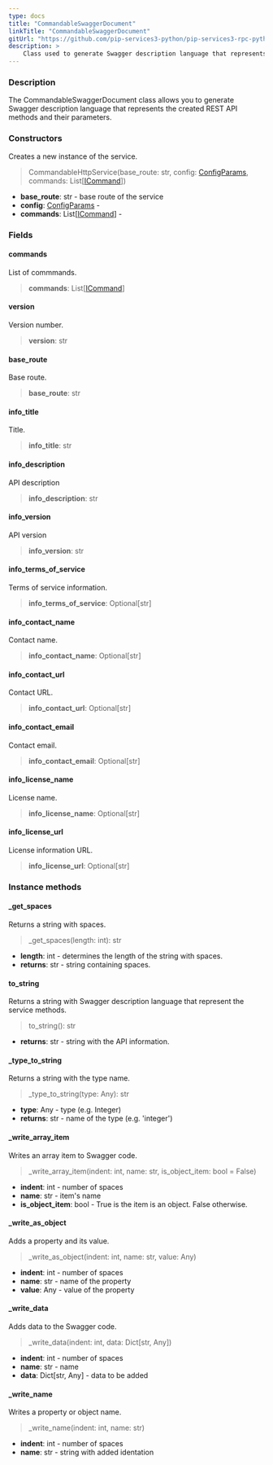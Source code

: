 ```yaml
---
type: docs
title: "CommandableSwaggerDocument"
linkTitle: "CommandableSwaggerDocument"
gitUrl: "https://github.com/pip-services3-python/pip-services3-rpc-python"
description: >
    Class used to generate Swagger description language that represents the created REST API methods and their parameters. 
---
```


### Description

The CommandableSwaggerDocument class allows you to generate Swagger description language that represents the created REST API methods and their parameters. 

### Constructors
Creates a new instance of the service.

> CommandableHttpService(base_route: str, config: [ConfigParams](../../../commons/config/config_params), commands: List[[ICommand](../../../commons/commands/icommand)])

- **base_route**: str - base route of the service
- **config**: [ConfigParams](../../../commons/config/config_params) - 
- **commands**: List[[ICommand](../../../commons/commands/icommand)] - 

### Fields

<span class="hide-title-link">

#### commands
List of commmands.
> **commands**: List[[ICommand](../../../commons/commands/icommand)]

#### version
Version number.
> **version**: str

#### base_route
Base route.
> **base_route**: str

#### info_title
Title.
> **info_title**: str

#### info_description
API description
> **info_description**: str

#### info_version
API version
> **info_version**: str

#### info_terms_of_service
Terms of service information.
> **info_terms_of_service**: Optional[str]

#### info_contact_name
Contact name.
> **info_contact_name**: Optional[str]

#### info_contact_url
Contact URL.
> **info_contact_url**: Optional[str]

#### info_contact_email
Contact email.
> **info_contact_email**: Optional[str]

#### info_license_name
License name.
> **info_license_name**: Optional[str]

#### info_license_url
License information URL.
> **info_license_url**: Optional[str]

</span>


### Instance methods


#### _get_spaces
Returns a string with spaces.

> _get_spaces(length: int): str

- **length**: int - determines the length of the string with spaces.
- **returns**: str - string containing spaces.


#### to_string
Returns a string with Swagger description language that represent the service methods.

> to_string(): str

- **returns**: str - string with the API information.


#### _type_to_string
Returns a string with the type name.

> _type_to_string(type: Any): str

- **type**: Any - type (e.g. Integer)
- **returns**: str - name of the type (e.g. 'integer')


#### _write_array_item
Writes an array item to Swagger code.

> _write_array_item(indent: int, name: str, is_object_item: bool = False)

- **indent**: int - number of spaces
- **name**: str - item's name
- **is_object_item**: bool - True is the item is an object. False otherwise.


#### _write_as_object
Adds a property and its value.

> _write_as_object(indent: int, name: str, value: Any)

- **indent**: int - number of spaces
- **name**: str - name of the property
- **value**: Any - value of the property


#### _write_data
Adds data to the Swagger code.

> _write_data(indent: int, data: Dict[str, Any])

- **indent**: int - number of spaces
- **name**: str - name
- **data**: Dict[str, Any] - data to be added

#### _write_name
Writes a property or object name.

> _write_name(indent: int, name: str)

- **indent**: int - number of spaces
- **name**: str - string with added identation
